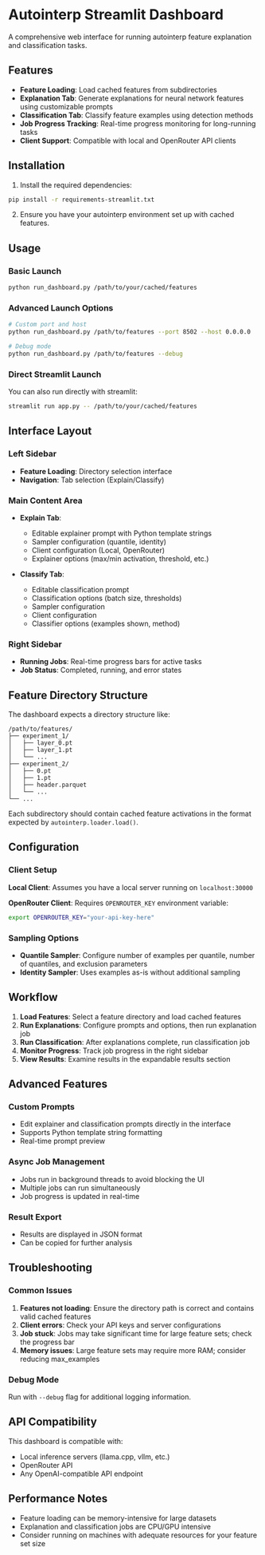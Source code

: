 # Autointerp Streamlit Dashboard

A comprehensive web interface for running autointerp feature explanation and classification tasks.

## Features

- **Feature Loading**: Load cached features from subdirectories
- **Explanation Tab**: Generate explanations for neural network features using customizable prompts
- **Classification Tab**: Classify feature examples using detection methods
- **Job Progress Tracking**: Real-time progress monitoring for long-running tasks
- **Client Support**: Compatible with local and OpenRouter API clients

## Installation

1. Install the required dependencies:
```bash
pip install -r requirements-streamlit.txt
```

2. Ensure you have your autointerp environment set up with cached features.

## Usage

### Basic Launch

```bash
python run_dashboard.py /path/to/your/cached/features
```

### Advanced Launch Options

```bash
# Custom port and host
python run_dashboard.py /path/to/features --port 8502 --host 0.0.0.0

# Debug mode
python run_dashboard.py /path/to/features --debug
```

### Direct Streamlit Launch

You can also run directly with streamlit:

```bash
streamlit run app.py -- /path/to/your/cached/features
```

## Interface Layout

### Left Sidebar
- **Feature Loading**: Directory selection interface
- **Navigation**: Tab selection (Explain/Classify)

### Main Content Area
- **Explain Tab**: 
  - Editable explainer prompt with Python template strings
  - Sampler configuration (quantile, identity)
  - Client configuration (Local, OpenRouter)
  - Explainer options (max/min activation, threshold, etc.)
  
- **Classify Tab**:
  - Editable classification prompt
  - Classification options (batch size, thresholds)
  - Sampler configuration
  - Client configuration
  - Classifier options (examples shown, method)

### Right Sidebar
- **Running Jobs**: Real-time progress bars for active tasks
- **Job Status**: Completed, running, and error states

## Feature Directory Structure

The dashboard expects a directory structure like:
```
/path/to/features/
├── experiment_1/
│   ├── layer_0.pt
│   ├── layer_1.pt
│   └── ...
├── experiment_2/
│   ├── 0.pt
│   ├── 1.pt
│   ├── header.parquet
│   └── ...
└── ...
```

Each subdirectory should contain cached feature activations in the format expected by `autointerp.loader.load()`.

## Configuration

### Client Setup

**Local Client**: Assumes you have a local server running on `localhost:30000`

**OpenRouter Client**: Requires `OPENROUTER_KEY` environment variable:
```bash
export OPENROUTER_KEY="your-api-key-here"
```

### Sampling Options

- **Quantile Sampler**: Configure number of examples per quantile, number of quantiles, and exclusion parameters
- **Identity Sampler**: Uses examples as-is without additional sampling

## Workflow

1. **Load Features**: Select a feature directory and load cached features
2. **Run Explanations**: Configure prompts and options, then run explanation job
3. **Run Classification**: After explanations complete, run classification job
4. **Monitor Progress**: Track job progress in the right sidebar
5. **View Results**: Examine results in the expandable results section

## Advanced Features

### Custom Prompts
- Edit explainer and classification prompts directly in the interface
- Supports Python template string formatting
- Real-time prompt preview

### Async Job Management
- Jobs run in background threads to avoid blocking the UI
- Multiple jobs can run simultaneously
- Job progress is updated in real-time

### Result Export
- Results are displayed in JSON format
- Can be copied for further analysis

## Troubleshooting

### Common Issues

1. **Features not loading**: Ensure the directory path is correct and contains valid cached features
2. **Client errors**: Check your API keys and server configurations
3. **Job stuck**: Jobs may take significant time for large feature sets; check the progress bar
4. **Memory issues**: Large feature sets may require more RAM; consider reducing max_examples

### Debug Mode

Run with `--debug` flag for additional logging information.

## API Compatibility

This dashboard is compatible with:
- Local inference servers (llama.cpp, vllm, etc.)
- OpenRouter API
- Any OpenAI-compatible API endpoint

## Performance Notes

- Feature loading can be memory-intensive for large datasets
- Explanation and classification jobs are CPU/GPU intensive
- Consider running on machines with adequate resources for your feature set size